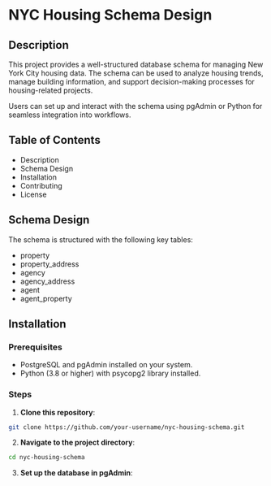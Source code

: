 # NYC Housing Schema Design



## Description
This project provides a well-structured database schema for managing New York City housing data. The schema can be used to analyze housing trends, manage building information, and support decision-making processes for housing-related projects.

Users can set up and interact with the schema using pgAdmin or Python for seamless integration into workflows.



## Table of Contents
- Description
- Schema Design
- Installation
- Contributing
- License



## Schema Design
The schema is structured with the following key tables:
- property
- property_address
- agency
- agency_address
- agent
- agent_property


## Installation

### Prerequisites
- PostgreSQL and pgAdmin installed on your system.
- Python (3.8 or higher) with psycopg2 library installed.

### Steps

1. **Clone this repository**:
```bash
git clone https://github.com/your-username/nyc-housing-schema.git
```

2. **Navigate to the project directory**:
```bash
cd nyc-housing-schema
```

3. **Set up the database in pgAdmin**:


